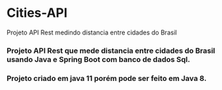 # Cities-API
Projeto API Rest medindo distancia entre cidades do Brasil

### Projeto API Rest que mede distancia entre cidades do Brasil usando Java e Spring Boot com banco de dados Sql.

### Projeto criado em java 11 porém pode ser feito em Java 8.
